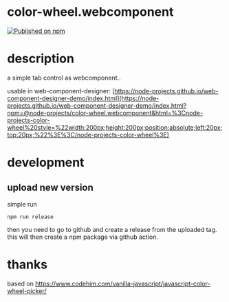 # color-wheel.webcomponent

[![Published on npm](https://img.shields.io/npm/v/@node-projects/color-wheel.webcomponent.svg?logo=npm)](https://www.npmjs.com/package/@node-projects/color-wheel.webcomponent)

# description
a simple tab control as webcomponent..

usable in web-component-designer: [https://node-projects.github.io/web-component-designer-demo/index.html](https://node-projects.github.io/web-component-designer-demo/index.html?npm=@node-projects/color-wheel.webcomponent&html=%3Cnode-projects-color-wheel%20style=%22width:200px;height:200px;position:absolute;left:20px;top:20px;%22%3E%3C/node-projects-color-wheel%3E)

# development
## upload new version
simple run
  
    npm run release

then you need to go to github and create a release from the uploaded tag.
this will then create a npm package via github action.

# thanks

based on https://www.codehim.com/vanilla-javascript/javascript-color-wheel-picker/
